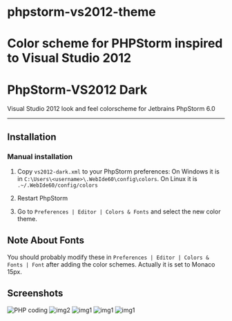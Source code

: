 phpstorm-vs2012-theme
=====================

Color scheme for PHPStorm inspired to Visual Studio 2012 
=======
PhpStorm-VS2012 Dark
====================
Visual Studio 2012 look and feel colorscheme for Jetbrains PhpStorm 6.0

***

Installation
------------

### Manual installation

1.  Copy `vs2012-dark.xml` to your PhpStorm preferences:
On Windows it is in `C:\Users\<username>\.WebIde60\config\colors`.
On Linux it is `.~/.WebIde60/config/colors`

2. Restart PhpStorm

3. Go to `Preferences | Editor | Colors & Fonts` and select the new color theme.

Note About Fonts
-----------------
You should probably modify these in `Preferences | Editor | Colors & Fonts | Font` after adding the color schemes.
Actually it is set to Monaco 15px.

Screenshots
-----------------

![PHP coding](https://raw.github.com/ovidius72/phpstorm-vs2012-theme/master/img/img1.png)
![img2](https://raw.github.com/ovidius72/phpstorm-vs2012-theme/master/img/img2.png)
![img1](https://raw.github.com/ovidius72/phpstorm-vs2012-theme/master/img/img3.png)
![img1](https://raw.github.com/ovidius72/phpstorm-vs2012-theme/master/img/img4.png)
![img1](https://raw.github.com/ovidius72/phpstorm-vs2012-theme/master/img/img5.png)

